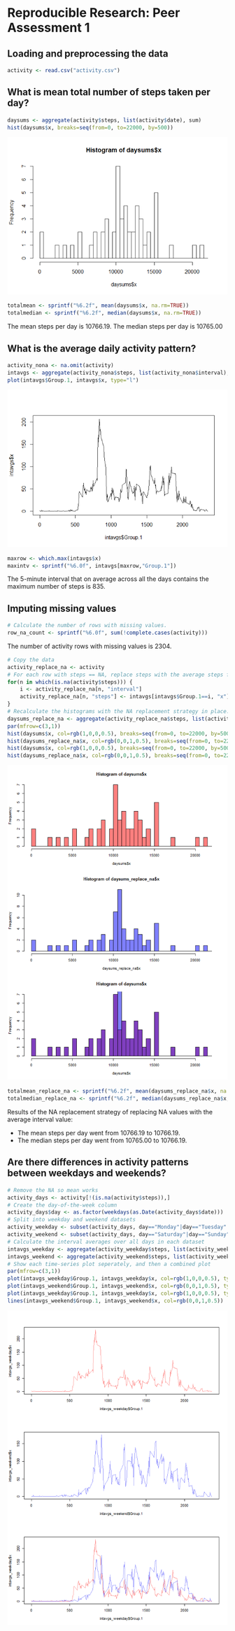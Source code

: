 # Reproducible Research: Peer Assessment 1


## Loading and preprocessing the data

```r
activity <- read.csv("activity.csv")
```

## What is mean total number of steps taken per day?

```r
daysums <- aggregate(activity$steps, list(activity$date), sum)
hist(daysums$x, breaks=seq(from=0, to=22000, by=500))
```

![](PA1_files/figure-html/unnamed-chunk-2-1.png) 

```r
totalmean <- sprintf("%6.2f", mean(daysums$x, na.rm=TRUE))
totalmedian <- sprintf("%6.2f", median(daysums$x, na.rm=TRUE))
```
The mean steps per day is 10766.19.
The median steps per day is 10765.00

## What is the average daily activity pattern?

```r
activity_nona <- na.omit(activity)
intavgs <- aggregate(activity_nona$steps, list(activity_nona$interval), mean)
plot(intavgs$Group.1, intavgs$x, type="l")
```

![](PA1_files/figure-html/unnamed-chunk-3-1.png) 

```r
maxrow <- which.max(intavgs$x)
maxintv <- sprintf("%6.0f", intavgs[maxrow,"Group.1"])
```
The 5-minute interval that on average across all the days contains the maximum number of steps is    835.

## Imputing missing values

```r
# Calculate the number of rows with missing values.
row_na_count <- sprintf("%6.0f", sum(!complete.cases(activity)))
```
The number of activity rows with missing values is   2304.


```r
# Copy the data
activity_replace_na <- activity
# For each row with steps == NA, replace steps with the average steps for that interval.
for(n in which(is.na(activity$steps))) {
    i <- activity_replace_na[n, "interval"]
    activity_replace_na[n, "steps"] <- intavgs[intavgs$Group.1==i, "x"]
}
# Recalculate the histograms with the NA replacement strategy in place.
daysums_replace_na <- aggregate(activity_replace_na$steps, list(activity_replace_na$date), sum)
par(mfrow=c(3,1))
hist(daysums$x, col=rgb(1,0,0,0.5), breaks=seq(from=0, to=22000, by=500))
hist(daysums_replace_na$x, col=rgb(0,0,1,0.5), breaks=seq(from=0, to=22000, by=500))
hist(daysums$x, col=rgb(1,0,0,0.5), breaks=seq(from=0, to=22000, by=500))
hist(daysums_replace_na$x, col=rgb(0,0,1,0.5), breaks=seq(from=0, to=22000, by=500), add=T)
```

![](PA1_files/figure-html/unnamed-chunk-5-1.png) 

```r
totalmean_replace_na <- sprintf("%6.2f", mean(daysums_replace_na$x, na.rm=TRUE))
totalmedian_replace_na <- sprintf("%6.2f", median(daysums_replace_na$x, na.rm=TRUE))
```

Results of the NA replacement strategy of replacing NA values with the average interval value:

- The mean steps per day went from 10766.19 to 10766.19.
- The median steps per day went from 10765.00 to 10766.19.


## Are there differences in activity patterns between weekdays and weekends?

```r
# Remove the NA so mean works
activity_days <- activity[!(is.na(activity$steps)),]
# Create the day-of-the-week column
activity_days$day <- as.factor(weekdays(as.Date(activity_days$date)))
# Split into weekday and weekend datasets
activity_weekday <- subset(activity_days, day=="Monday"|day=="Tuesday"|day=="Wednesday"|day=="Thursday"|day=="Friday")
activity_weekend <- subset(activity_days, day=="Saturday"|day=="Sunday")
# Calculate the interval averages over all days in each dataset
intavgs_weekday <- aggregate(activity_weekday$steps, list(activity_weekday$interval), mean)
intavgs_weekend <- aggregate(activity_weekend$steps, list(activity_weekend$interval), mean)
# Show each time-series plot seperately, and then a combined plot
par(mfrow=c(3,1))
plot(intavgs_weekday$Group.1, intavgs_weekday$x, col=rgb(1,0,0,0.5), type="l")
plot(intavgs_weekend$Group.1, intavgs_weekend$x, col=rgb(0,0,1,0.5), type="l")
plot(intavgs_weekday$Group.1, intavgs_weekday$x, col=rgb(1,0,0,0.5), type="l")
lines(intavgs_weekend$Group.1, intavgs_weekend$x, col=rgb(0,0,1,0.5))
```

![](PA1_files/figure-html/unnamed-chunk-6-1.png) 

